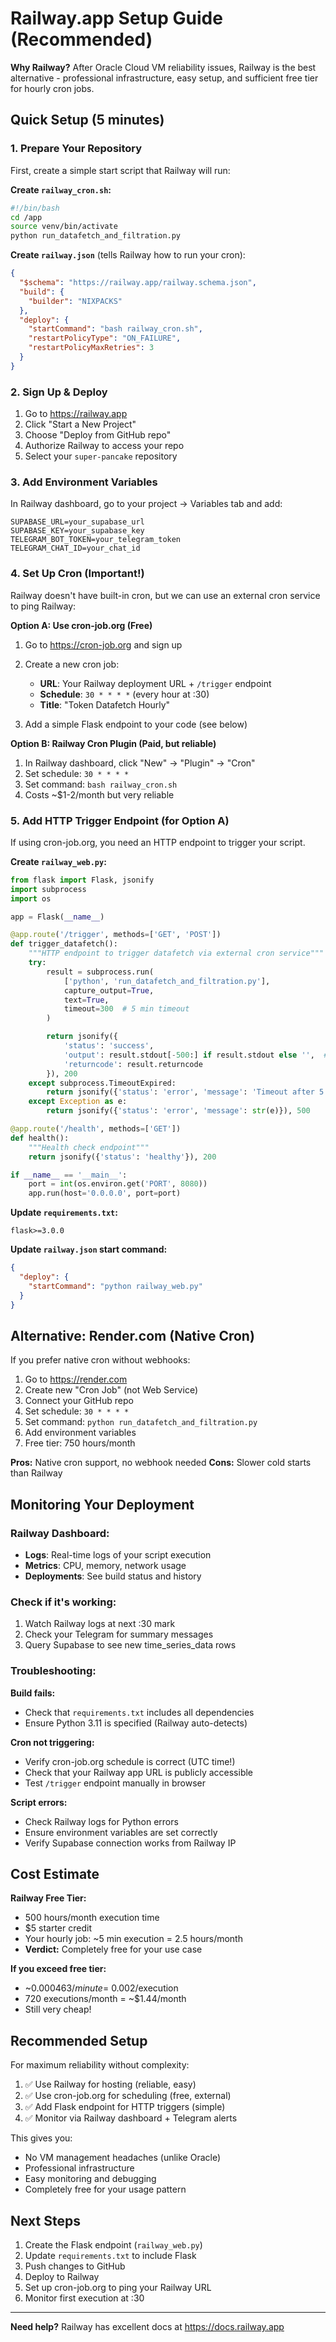 # Railway.app Setup Guide (Recommended)

**Why Railway?** After Oracle Cloud VM reliability issues, Railway is the best alternative - professional infrastructure, easy setup, and sufficient free tier for hourly cron jobs.

## Quick Setup (5 minutes)

### 1. Prepare Your Repository

First, create a simple start script that Railway will run:

**Create `railway_cron.sh`:**
```bash
#!/bin/bash
cd /app
source venv/bin/activate
python run_datafetch_and_filtration.py
```

**Create `railway.json`** (tells Railway how to run your cron):
```json
{
  "$schema": "https://railway.app/railway.schema.json",
  "build": {
    "builder": "NIXPACKS"
  },
  "deploy": {
    "startCommand": "bash railway_cron.sh",
    "restartPolicyType": "ON_FAILURE",
    "restartPolicyMaxRetries": 3
  }
}
```

### 2. Sign Up & Deploy

1. Go to https://railway.app
2. Click "Start a New Project"
3. Choose "Deploy from GitHub repo"
4. Authorize Railway to access your repo
5. Select your `super-pancake` repository

### 3. Add Environment Variables

In Railway dashboard, go to your project → Variables tab and add:

```
SUPABASE_URL=your_supabase_url
SUPABASE_KEY=your_supabase_key
TELEGRAM_BOT_TOKEN=your_telegram_token
TELEGRAM_CHAT_ID=your_chat_id
```

### 4. Set Up Cron (Important!)

Railway doesn't have built-in cron, but we can use an external cron service to ping Railway:

**Option A: Use cron-job.org (Free)**

1. Go to https://cron-job.org and sign up
2. Create a new cron job:
   - **URL**: Your Railway deployment URL + `/trigger` endpoint
   - **Schedule**: `30 * * * *` (every hour at :30)
   - **Title**: "Token Datafetch Hourly"

3. Add a simple Flask endpoint to your code (see below)

**Option B: Railway Cron Plugin (Paid, but reliable)**

1. In Railway dashboard, click "New" → "Plugin" → "Cron"
2. Set schedule: `30 * * * *`
3. Set command: `bash railway_cron.sh`
4. Costs ~$1-2/month but very reliable

### 5. Add HTTP Trigger Endpoint (for Option A)

If using cron-job.org, you need an HTTP endpoint to trigger your script.

**Create `railway_web.py`:**
```python
from flask import Flask, jsonify
import subprocess
import os

app = Flask(__name__)

@app.route('/trigger', methods=['GET', 'POST'])
def trigger_datafetch():
    """HTTP endpoint to trigger datafetch via external cron service"""
    try:
        result = subprocess.run(
            ['python', 'run_datafetch_and_filtration.py'],
            capture_output=True,
            text=True,
            timeout=300  # 5 min timeout
        )

        return jsonify({
            'status': 'success',
            'output': result.stdout[-500:] if result.stdout else '',  # Last 500 chars
            'returncode': result.returncode
        }), 200
    except subprocess.TimeoutExpired:
        return jsonify({'status': 'error', 'message': 'Timeout after 5 minutes'}), 500
    except Exception as e:
        return jsonify({'status': 'error', 'message': str(e)}), 500

@app.route('/health', methods=['GET'])
def health():
    """Health check endpoint"""
    return jsonify({'status': 'healthy'}), 200

if __name__ == '__main__':
    port = int(os.environ.get('PORT', 8080))
    app.run(host='0.0.0.0', port=port)
```

**Update `requirements.txt`:**
```
flask>=3.0.0
```

**Update `railway.json` start command:**
```json
{
  "deploy": {
    "startCommand": "python railway_web.py"
  }
}
```

## Alternative: Render.com (Native Cron)

If you prefer native cron without webhooks:

1. Go to https://render.com
2. Create new "Cron Job" (not Web Service)
3. Connect your GitHub repo
4. Set schedule: `30 * * * *`
5. Set command: `python run_datafetch_and_filtration.py`
6. Add environment variables
7. Free tier: 750 hours/month

**Pros:** Native cron support, no webhook needed
**Cons:** Slower cold starts than Railway

## Monitoring Your Deployment

### Railway Dashboard:
- **Logs**: Real-time logs of your script execution
- **Metrics**: CPU, memory, network usage
- **Deployments**: See build status and history

### Check if it's working:
1. Watch Railway logs at next :30 mark
2. Check your Telegram for summary messages
3. Query Supabase to see new time_series_data rows

### Troubleshooting:

**Build fails:**
- Check that `requirements.txt` includes all dependencies
- Ensure Python 3.11 is specified (Railway auto-detects)

**Cron not triggering:**
- Verify cron-job.org schedule is correct (UTC time!)
- Check that your Railway app URL is publicly accessible
- Test `/trigger` endpoint manually in browser

**Script errors:**
- Check Railway logs for Python errors
- Ensure environment variables are set correctly
- Verify Supabase connection works from Railway IP

## Cost Estimate

**Railway Free Tier:**
- 500 hours/month execution time
- $5 starter credit
- Your hourly job: ~5 min execution = 2.5 hours/month
- **Verdict:** Completely free for your use case

**If you exceed free tier:**
- ~$0.000463/minute = ~$0.002/execution
- 720 executions/month = ~$1.44/month
- Still very cheap!

## Recommended Setup

For maximum reliability without complexity:

1. ✅ Use Railway for hosting (reliable, easy)
2. ✅ Use cron-job.org for scheduling (free, external)
3. ✅ Add Flask endpoint for HTTP triggers (simple)
4. ✅ Monitor via Railway dashboard + Telegram alerts

This gives you:
- No VM management headaches (unlike Oracle)
- Professional infrastructure
- Easy monitoring and debugging
- Completely free for your usage pattern

## Next Steps

1. Create the Flask endpoint (`railway_web.py`)
2. Update `requirements.txt` to include Flask
3. Push changes to GitHub
4. Deploy to Railway
5. Set up cron-job.org to ping your Railway URL
6. Monitor first execution at :30

---

**Need help?** Railway has excellent docs at https://docs.railway.app

